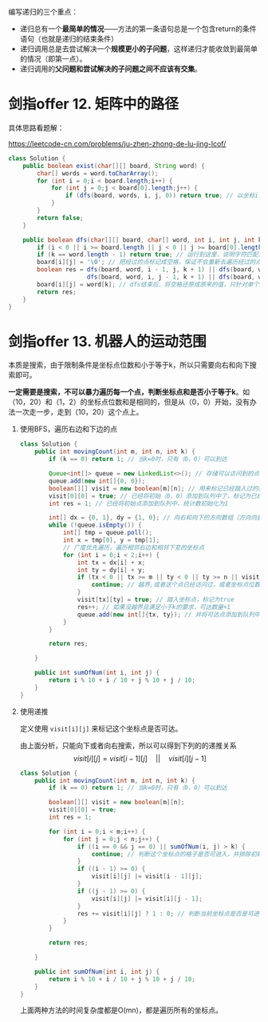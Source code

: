 编写递归的三个重点：

* 递归总有一个**最简单的情况**——方法的第一条语句总是一个包含return的条件语句（也就是递归的结束条件）
* 递归调用总是去尝试解决一个**规模更小的子问题**，这样递归才能收敛到最简单的情况（即第一点）。
* 递归调用的**父问题和尝试解决的子问题之间不应该有交集**。



# 剑指offer 12. 矩阵中的路径

具体思路看题解：

https://leetcode-cn.com/problems/ju-zhen-zhong-de-lu-jing-lcof/

```java
class Solution {
    public boolean exist(char[][] board, String word) {
        char[] words = word.toCharArray();
        for (int i = 0;i < board.length;i++) {
            for (int j = 0;j < board[0].length;j++) {
                if (dfs(board, words, i, j, 0)) return true; // 以坐标i，j为起点，是否存在可能的路径
            }
        }
        return false;
    }

    public boolean dfs(char[][] board, char[] word, int i, int j, int k) {
        if (i < 0 || i >= board.length || j < 0 || j >= board[0].length || board[i][j] != word[k]) return false; // 排除越界、不匹配和返回原路径的情况 
        if (k == word.length - 1) return true; // 运行到这里，说明字符匹配，如果是最后一个，返回true
        board[i][j] = '\0'; // 把经过的点标记成空格，保证不会重新去遍历经过的点
        boolean res = dfs(board, word, i - 1, j, k + 1) || dfs(board, word, i + 1, j, k + 1) || 
                      dfs(board, word, i, j - 1, k + 1) || dfs(board, word, i, j + 1, k + 1);
        board[i][j] = word[k]; // dfs结束后，将空格还原成原来的值，只针对单个起点的修改
        return res;
    }
}
```



# 剑指offer 13. 机器人的运动范围

本质是搜索，由于限制条件是坐标点位数和小于等于k，所以只需要向右和向下搜索即可。

**一定需要是搜索，不可以暴力遍历每一个点，判断坐标点和是否小于等于k**。如（10，20）和（1，2）的坐标点位数和是相同的，但是从（0，0）开始，没有办法一次走一步，走到（10，20）这个点上。



1. 使用BFS，遍历右边和下边的点

   ```java
   class Solution {
       public int movingCount(int m, int n, int k) {
           if (k == 0) return 1; // 当k=0时，只有（0，0）可以到达
   
           Queue<int[]> queue = new LinkedList<>(); // 存储可以访问到的点的坐标，BFS
           queue.add(new int[]{0, 0});
           boolean[][] visit = new boolean[m][n]; // 用来标记已经踏入过的格子
           visit[0][0] = true; // 已经将初始（0，0）添加到队列中了，标记为已经过
           int res = 1; // 已经将初始点添加到队列中，统计数初始化为1
   
           int[] dx = {0, 1}, dy = {1, 0}; // 向右和向下的方向数组（方向向量）
           while (!queue.isEmpty()) {
               int[] tmp = queue.poll();
               int x = tmp[0], y = tmp[1];
               // 广度优先遍历，遍历相邻右边和相邻下变的坐标点
               for (int i = 0;i < 2;i++) {
                   int tx = dx[i] + x;
                   int ty = dy[i] + y;
                   if (tx < 0 || tx >= m || ty < 0 || ty >= n || visit[tx][ty] || sumOfNum(tx, ty) > k) {
                       continue; // 越界,或者这个点已经访问过，或者坐标点位数和大于k
                   }
                   visit[tx][ty] = true; // 踏入坐标点，标记为true
                   res++; // 如果没越界且满足小于k的要求，可达数量+1
                   queue.add(new int[]{tx, ty}); // 并将可达点添加到队列中，继续BFS
               }
           }
   
           return res;
   
       }
   
       public int sumOfNum(int i, int j) {
           return i % 10 + i / 10 + j % 10 + j / 10;
       }
   }
   ```



2. 使用递推

   定义使用 `visit[i][j]` 来标记这个坐标点是否可达。

   由上面分析，只能向下或者向右搜索，所以可以得到下列的的递推关系
   $$
   visit[i][j] = visit[i-1][j]\quad || \quad visit[i][j-1]
   $$
   

   ```java
   class Solution {
       public int movingCount(int m, int n, int k) {
           if (k == 0) return 1; // 当k=0时，只有（0，0）可以到达
   
           boolean[][] visit = new boolean[m][n];
           visit[0][0] = true;
           int res = 1;
   
           for (int i = 0;i < m;i++) {
               for (int j = 0;j < n;j++) {
                   if ((i == 0 && j == 0) || sumOfNum(i, j) > k) {
                       continue; // 判断这个坐标点的格子是否可进入，并排除初始点（0，0），因为（0，0）已经在前面计算进去了
                   }
                   if ((i - 1) >= 0) {
                       visit[i][j] |= visit[i - 1][j];
                   }
                   if ((j - 1) >= 0) {
                       visit[i][j] |= visit[i][j - 1];
                   }
                   res += visit[i][j] ? 1 : 0; // 判断当前坐标点是否是可进入的，如果是结果统计+1
               }
           }
   
           return res;
   
       }
   
       public int sumOfNum(int i, int j) {
           return i % 10 + i / 10 + j % 10 + j / 10;
       }
   }
   ```

   上面两种方法的时间复杂度都是O(mn)，都是遍历所有的坐标点。